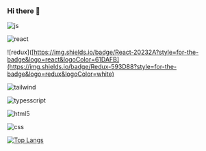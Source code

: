 ### Hi there 👋

![js](https://img.shields.io/badge/JavaScript-F7DF1E?style=for-the-badge&logo=JavaScript&logoColor=white) 

![react](https://img.shields.io/badge/React-20232A?style=for-the-badge&logo=react&logoColor=61DAFB)

![redux]([https://img.shields.io/badge/React-20232A?style=for-the-badge&logo=react&logoColor=61DAFB](https://img.shields.io/badge/Redux-593D88?style=for-the-badge&logo=redux&logoColor=white)

![tailwind](https://img.shields.io/badge/Tailwind_CSS-38B2AC?style=for-the-badge&logo=tailwind-css&logoColor=white)

![typesscript](https://img.shields.io/badge/TypeScript-007ACC?style=for-the-badge&logo=typescript&logoColor=white)



![html5](https://img.shields.io/badge/HTML5-E34F26?style=for-the-badge&logo=html5&logoColor=white)

![css](https://img.shields.io/badge/CSS3-1572B6?style=for-the-badge&logo=css3&logoColor=white)










[![Top Langs](https://github-readme-stats.vercel.app/api/top-langs/?username=woosi8)](https://github.com/anuraghazra/github-readme-stats)

<!--
**woosi8/woosi8** is a ✨ _special_ ✨ repository because its `README.md` (this file) appears on your GitHub profile.

Here are some ideas to get you started:

- 🔭 I’m currently working on ...
- 🌱 I’m currently learning ...
- 👯 I’m looking to collaborate on ...
- 🤔 I’m looking for help with ...
- 💬 Ask me about ...
- 📫 How to reach me: ...
- 😄 Pronouns: ...
- ⚡ Fun fact: ...
-->
